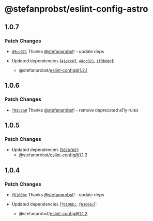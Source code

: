 # @stefanprobst/eslint-config-astro

## 1.0.7

### Patch Changes

- [`49cc021`](https://github.com/stefanprobst/eslint-config/commit/49cc021b3b8f8b78b69f3782f97272913e31046b)
  Thanks [@stefanprobst](https://github.com/stefanprobst)! - update deps

- Updated dependencies
  [[`41ecc8f`](https://github.com/stefanprobst/eslint-config/commit/41ecc8f66e78516a15aa30337db7c83f7c9e6615),
  [`49cc021`](https://github.com/stefanprobst/eslint-config/commit/49cc021b3b8f8b78b69f3782f97272913e31046b),
  [`1f3b08d`](https://github.com/stefanprobst/eslint-config/commit/1f3b08d9516ae1aaf0c2f65e11c313216f47360c)]:
  - @stefanprobst/eslint-config@1.2.1

## 1.0.6

### Patch Changes

- [`f03c2a0`](https://github.com/stefanprobst/eslint-config/commit/f03c2a070f848c486e16599c96077f90d2779a80)
  Thanks [@stefanprobst](https://github.com/stefanprobst)! - remove deprecated a11y rules

## 1.0.5

### Patch Changes

- Updated dependencies
  [[`507bf68`](https://github.com/stefanprobst/eslint-config/commit/507bf68a9fe9a9486592b5174ae2b055a983e217)]:
  - @stefanprobst/eslint-config@1.1.3

## 1.0.4

### Patch Changes

- [`f6106bc`](https://github.com/stefanprobst/eslint-config/commit/f6106bc4401f13a958c8380e97a3e64cc0e4da55)
  Thanks [@stefanprobst](https://github.com/stefanprobst)! - update deps

- Updated dependencies
  [[`f6106bc`](https://github.com/stefanprobst/eslint-config/commit/f6106bc4401f13a958c8380e97a3e64cc0e4da55),
  [`f6106bc`](https://github.com/stefanprobst/eslint-config/commit/f6106bc4401f13a958c8380e97a3e64cc0e4da55)]:
  - @stefanprobst/eslint-config@1.1.2
